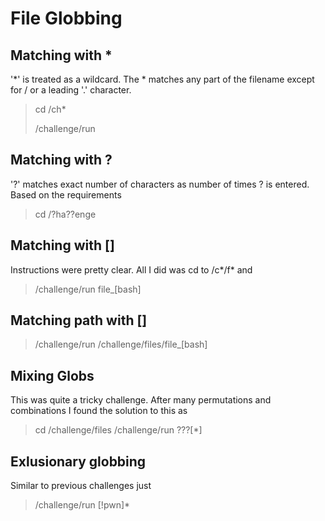 # File Globbing
## Matching with *
'*' is treated as a wildcard. The * matches any part of the filename except for / or a leading '.' character.
> cd /ch*
>
> /challenge/run

## Matching with ?
'?' matches exact number of characters as number of times ? is entered. Based on the requirements 
>cd /?ha??enge

## Matching with []
Instructions were pretty clear. All I did was cd to /c*/f* and
>/challenge/run file_[bash]

## Matching path with []
> /challenge/run /challenge/files/file_[bash]

## Mixing Globs
This was quite a tricky challenge. After many permutations and combinations I found the solution to this as
> cd /challenge/files
> /challenge/run ???[*]

## Exlusionary globbing
Similar to previous challenges just
>/challenge/run [!pwn]*

